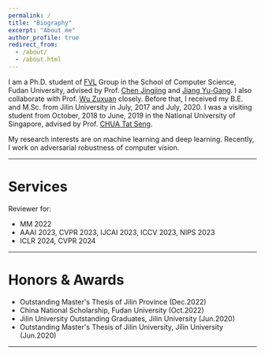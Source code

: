 ```yaml
---
permalink: /
title: "Biography"
excerpt: "About me"
author_profile: true
redirect_from: 
  - /about/
  - /about.html
---
```


I am a Ph.D. student of [FVL](https://fvl.fudan.edu.cn/) Group in the School of Computer Science, Fudan University, advised by Prof. [Chen Jingjing](https://fvl.fudan.edu.cn/people/jingjingchen/list.htm) and [Jiang Yu-Gang](https://fvl.fudan.edu.cn/people/yugangjiang/). I also collaborate with Prof. [Wu Zuxuan](https://zxwu.azurewebsites.net/) closely. Before that, I received my B.E. and M.Sc. from Jilin University in July, 2017 and July, 2020. I was a visiting student from October, 2018 to June, 2019 in the National University of Singapore, advised by Prof. [CHUA Tat Seng](https://www.chuatatseng.com/).

My research interests are on machine learning and deep learning. Recently, I work on adversarial robustness of computer vision.

---

Services
===

Reviewer for: 
* MM 2022
* AAAI 2023, CVPR 2023, IJCAI 2023, ICCV 2023, NIPS 2023
* ICLR 2024, CVPR 2024

---

Honors & Awards
===
* Outstanding Master's Thesis of Jilin Province (Dec.2022)
* China National Scholarship, Fudan University (Oct.2022)
* Jilin University Outstanding Graduates, Jilin University (Jun.2020)
* Outstanding Master's Thesis of Jilin University, Jilin University (Jun.2020)

---

